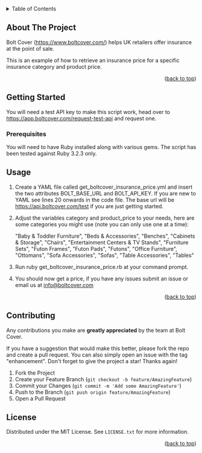 <a id="readme-top"></a>

<!-- TABLE OF CONTENTS -->
<details>
  <summary>Table of Contents</summary>
  <ol>
    <li>
      <a href="#about-the-project">About The Project</a>
    </li>
    <li>
      <a href="#getting-started">Getting Started</a>
      <ul>
        <li><a href="#prerequisites">Prerequisites</a></li>
      </ul>
    </li>
    <li><a href="#contributing">Contributing</a></li>
    <li><a href="#license">License</a></li>
  </ol>
</details>

<!-- ABOUT THE PROJECT -->
## About The Project

Bolt Cover (https://www.boltcover.com/) helps UK retailers offer insurance at the point of sale.

This is an example of how to retrieve an insurance price for a specific insurance category and product price.

<p align="right">(<a href="#readme-top">back to top</a>)</p>


<!-- GETTING STARTED -->
## Getting Started

You will need a test API key to make this script work, head over to https://app.boltcover.com/request-test-api and request one.

### Prerequisites

You will need to have Ruby installed along with various gems.  The script has been tested against Ruby 3.2.3 only.


## Usage

1. Create a YAML file called get_boltcover_insurance_price.yml and insert the two attributes BOLT_BASE_URL and BOLT_API_KEY. If you are new to YAML see lines 20 onwards in the code file.  The base url will be https://api.boltcover.com/test if you are just getting started.
2. Adjust the variables category and product_price to your needs, here are some categories you might use (note you can only use one at a time):

   "Baby & Toddler Furniture", "Beds & Accessories", "Benches", "Cabinets & Storage", "Chairs", "Entertainment Centers & TV Stands", "Furniture Sets", "Futon Frames", "Futon Pads", "Futons", "Office Furniture", "Ottomans", "Sofa Accessories", "Sofas", "Table Accessories", "Tables"
3. Run ruby get_boltcover_insurance_price.rb at your command prompt.
4. You should now get a price, if you have any issues submit an issue or email us at info@boltcover.com
<p align="right">(<a href="#readme-top">back to top</a>)</p>


<!-- CONTRIBUTING -->
## Contributing

Any contributions you make are **greatly appreciated** by the team at Bolt Cover.

If you have a suggestion that would make this better, please fork the repo and create a pull request. You can also simply open an issue with the tag "enhancement".
Don't forget to give the project a star! Thanks again!

1. Fork the Project
2. Create your Feature Branch (`git checkout -b feature/AmazingFeature`)
3. Commit your Changes (`git commit -m 'Add some AmazingFeature'`)
4. Push to the Branch (`git push origin feature/AmazingFeature`)
5. Open a Pull Request

<!-- LICENSE -->
## License

Distributed under the MIT License. See `LICENSE.txt` for more information.

<p align="right">(<a href="#readme-top">back to top</a>)</p>



